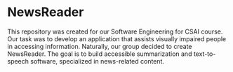 # NewsReader
This repository was created for our Software Engineering for CSAI course. Our task was to develop an application that assists visually impaired people in accessing information. Naturally, our group decided to create NewsReader. The goal is to build accessible summarization and text-to-speech software, specialized in news-related content.
